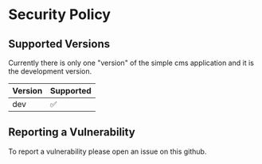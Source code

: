 # Security Policy

## Supported Versions

Currently there is only one "version" of the simple cms application and it is the development version.

| Version | Supported          |
| ------- | ------------------ |
| dev   | :white_check_mark: |

## Reporting a Vulnerability

To report a vulnerability please open an issue on this github.
